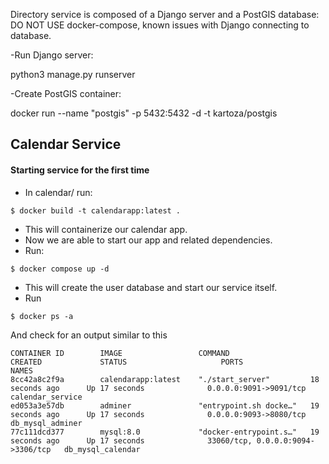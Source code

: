Directory service is composed of a Django server and a PostGIS database:
DO NOT USE docker-compose, known issues with Django connecting to database.

-Run Django server:

  python3 manage.py runserver

-Create PostGIS container:

  docker run --name "postgis" -p 5432:5432 -d -t kartoza/postgis




## Calendar Service

#### Starting service for the first time


- In calendar/ run:



```
$ docker build -t calendarapp:latest .

```

- This will containerize our calendar app.
- Now we are able to start our app and related dependencies.
- Run:


```
$ docker compose up -d

```

 - This will create the user database and start our service itself.
 - Run

```
$ docker ps -a

```

And check for an output similar to this

```
CONTAINER ID        IMAGE                 COMMAND                  CREATED             STATUS                     PORTS                               NAMES
8cc42a8c2f9a        calendarapp:latest    "./start_server"         18 seconds ago      Up 17 seconds              0.0.0.0:9091->9091/tcp              calendar_service
ed053a3e57db        adminer               "entrypoint.sh docke…"   19 seconds ago      Up 17 seconds              0.0.0.0:9093->8080/tcp              db_mysql_adminer
77c111dcd377        mysql:8.0             "docker-entrypoint.s…"   19 seconds ago      Up 17 seconds              33060/tcp, 0.0.0.0:9094->3306/tcp   db_mysql_calendar
```



